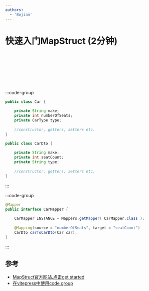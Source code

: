 ```yaml
---
authors:
  - 'Bojian'
---
```


# 快速入门MapStruct (2分钟)

<ClientOnly>
  <GoogleAd
    adClient="ca-pub-5598390904013681"
    adSlot="2675515200"
    style="display:block;min-height:90px;margin:24px auto;"
  />
</ClientOnly>

:::code-group

```java [Car.java]
public class Car {
 
    private String make;
    private int numberOfSeats;
    private CarType type;
 
    //constructor, getters, setters etc.
}
```

```java [CarDto.java]
public class CarDto {
 
    private String make;
    private int seatCount;
    private String type;
 
    //constructor, getters, setters etc.
}
```
:::


:::code-group
```java [CarMapper.java]
@Mapper
public interface CarMapper {
 
    CarMapper INSTANCE = Mappers.getMapper( CarMapper.class );
 
    @Mapping(source = "numberOfSeats", target = "seatCount")
    CarDto carToCarDto(Car car);
}
```
:::

## 参考
- [MapStruct官方网站,点击get started](https://mapstruct.org/)
- [在vitepress中使用code group](https://vitepress.dev/guide/markdown#code-groups)
